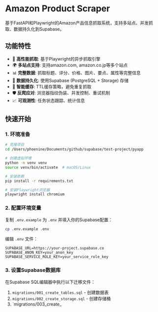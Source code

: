 # Amazon Product Scraper

基于FastAPI和Playwright的Amazon产品信息抓取系统，支持多站点、并发抓取、数据持久化到Supabase。

## 功能特性

- 🚀 **高性能抓取**: 基于Playwright的异步抓取引擎
- 🌍 **多站点支持**: 支持amazon.com, amazon.co.jp等多个站点
- 📊 **完整数据**: 抓取标题、评分、价格、图片、要点、属性等完整信息
- 💾 **数据持久化**: 使用Supabase (PostgreSQL + Storage) 存储
- 🔄 **智能缓存**: TTL缓存策略，避免重复抓取
- 🛡️ **反爬应对**: 浏览器指纹伪装、并发控制、重试机制
- 📈 **可观测性**: 任务状态跟踪、统计信息

## 快速开始

### 1. 环境准备

```bash
# 克隆项目
cd /Users/phoenine/Documents/github/supabase/test-project/pyapp

# 创建虚拟环境
python -m venv venv
source venv/bin/activate  # macOS/Linux

# 安装依赖
pip install -r requirements.txt

# 安装Playwright浏览器
playwright install chromium
```

### 2. 配置环境变量

复制 `.env.example` 为 `.env` 并填入你的Supabase配置：

```bash
cp .env.example .env
```

编辑 `.env` 文件：
```env
SUPABASE_URL=https://your-project.supabase.co
SUPABASE_ANON_KEY=your_anon_key
SUPABASE_SERVICE_ROLE_KEY=your_service_role_key
```

### 3. 设置Supabase数据库

在Supabase SQL编辑器中执行以下迁移文件：

1. `migrations/001_create_tables.sql` - 创建数据表
2. `migrations/002_create_storage.sql` - 创建存储桶
3. `migrations/003_create_